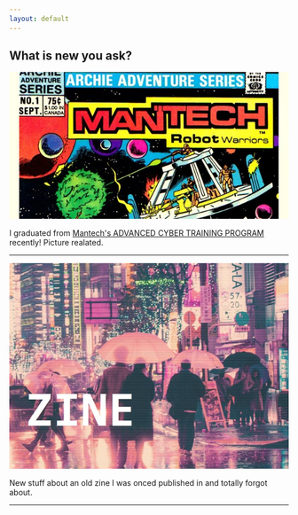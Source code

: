 ```yaml
---
layout: default
---
```

## What is new you ask?


[![mantech](assets\images\img\mantech1.jpg)](\awards) 


I graduated from [Mantech's ADVANCED CYBER TRAINING PROGRAM](https://www.mantech.com/advanced-cyber-training-program) recently! Picture realated.

* * * 

[![zine](assets\images\img\lain.JPG)](\projects) 


New stuff about an old zine I was onced published in and totally forgot about.


* * * 